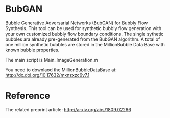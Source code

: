 # BubGAN
Bubble Generative Adversarial Networks (BubGAN) for Bubbly Flow Synthesis. This tool can be used for synthetic bubbly flow generation with your own customized bubbly flow boundary conditions. The single sythetic bubbles ara already pre-generated from the BubGAN algorithm.  A total of one million synthetic bubbles are stored in the MillionBubble Data Base with known bubble properties. 

The main script is Main_ImageGeneration.m  

You need to downlaod the MillionBubbleDataBase at:  http://dx.doi.org/10.17632/mxnzxzc6v7.1

# Reference
The related preprint article: http://arxiv.org/abs/1809.02266
